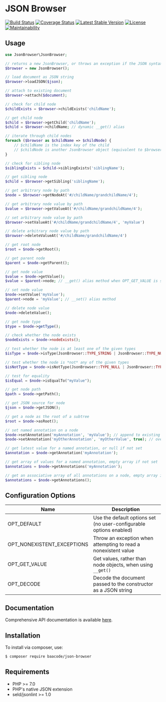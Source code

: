 JSON Browser
============

[![Build Status](https://travis-ci.org/baacode/json-browser.svg?branch=master)](https://travis-ci.org/baacode/json-browser)
[![Coverage Status](https://coveralls.io/repos/github/baacode/json-browser/badge.svg?branch=master)](https://coveralls.io/github/baacode/json-browser?branch=master)
[![Latest Stable Version](https://poser.pugx.org/baacode/json-browser/version)](https://packagist.org/packages/baacode/json-browser)
[![License](https://poser.pugx.org/baacode/json-browser/license)](https://packagist.org/packages/baacode/json-browser)
[![Maintainability](https://api.codeclimate.com/v1/badges/066738ab622644a2ab55/maintainability)](https://codeclimate.com/github/baacode/json-browser/maintainability)

Usage
-----

```php
use JsonBrowser\JsonBrowser;

// returns a new JsonBrowser, or throws an exception if the JSON syntax is invalid
$browser = new JsonBrowser();

// load document as JSON string
$browser->loadJSON($json);

// attach to existing document
$browser->attach($document);

// check for child node
$childExists = $browser->childExists('childName');

// get child node
$child = $browser->getChild('childName');
$child = $browser->childName; // dynamic __get() alias

// iterate through child nodes
foreach ($browser as $childName => $childNode) {
    // $childName is the index key of the child
    // $childNode is another JsonBrowser object (equivalent to $browser->getChild($childName))
}

// check for sibling node
$siblingExists = $child->siblingExists('siblingName');

// get sibling node
$child = $browser->getSibling('siblingName');

// get arbitrary node by path
$node = $browser->getNodeAt('#/childName/grandchildName/4');

// get arbitrary node value by path
$value = $browser->getValueAt('#/childName/grandchildName/4');

// set arbitrary node value by path
$browser->setValueAt('#/childName/grandchildName/4', 'myValue')

// delete arbitrary node value by path
$browser->deleteValueAt('#/childName/grandchildName/4')

// get root node
$root = $node->getRoot();

// get parent node
$parent = $node->getParent();

// get node value
$value = $node->getValue();
$value = $parent->node; // __get() alias method when OPT_GET_VALUE is set

// set node value
$node->setValue('myValue');
$parent->node = 'myValue'; // __set() alias method

// delete node value
$node->deleteValue();

// get node type
$type = $node->getType();

// check whether the node exists
$nodeExists = $node->nodeExists();

// test whether the node is at least one of the given types
$isType = $node->isType(JsonBrowser::TYPE_STRING | JsonBrowser::TYPE_NUMBER);

// test whether the node is *not* any of the given types
$isNotType = $node->isNotType(JsonBrowser::TYPE_NULL | JsonBrowser::TYPE_INTEGER);

// test for equality
$isEqual = $node->isEqualTo("myValue");

// get node path
$path = $node->getPath();

// get JSON source for node
$json = $node->getJSON();

// get a node as the root of a subtree
$root = $node->asRoot();

// set named annotation on a node
$node->setAnnotation('myAnnotation', 'myValue'); // append to existing values
$node->setAnnotation('myOtherAnnotation', 'myOtherValue', true); // overwrite previous values

// get latest value for a named annotation, or null if not set
$annotation = $node->getAnnotation('myAnnotation');

// get array of values for a named annotation, empty array if not set
$annotations = $node->getAnnotations('myAnnotation');

// get an associative array of all annotations on a node, empty array if none set
$annotations = $node->getAnnotations();

```

Configuration Options
---------------------

| Name                       | Description                                                        |
|----------------------------|--------------------------------------------------------------------|
| OPT_DEFAULT                | Use the default options set (no user-configurable options enabled) |
| OPT_NONEXISTENT_EXCEPTIONS | Throw an exception when attempting to read a nonexistent value     |
| OPT_GET_VALUE              | Get values, rather than node objects, when using `__get()`         |
| OPT_DECODE                 | Decode the document passed to the constructor as a JSON string     |

Documentation
-------------

Comprehensive API documentation is available [here](https://baacode.github.io/json-browser/).

Installation
------------

To install via composer, use:

```bash
$ composer require baacode/json-browser
```

Requirements
------------

 - PHP >= 7.0
 - PHP's native JSON extension
 - seld/jsonlint >= 1.0
